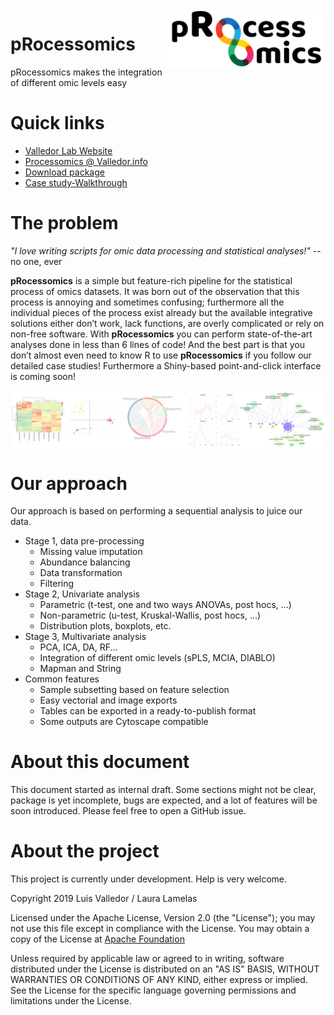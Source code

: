 <img alt="Processomics logo - Omics integration made easy" align="right" src="img/processomics_logo-final.png" width=50%>

# pRocessomics
pRocessomics makes the integration of different omic levels easy

# Quick links
* [Valledor Lab Website](http://www.valledor.info/)
* [Processomics @ Valledor.info](http://processomics.valledor.info/)
* [Download package](bin/pRocessomics_alpha.gz)
* [Case study-Walkthrough]()

# The problem
*"I love writing scripts for omic data processing and statistical analyses!"* -- no one, ever

**pRocessomics** is a simple but feature-rich pipeline for the statistical process of omics datasets. It was born out of the observation that this process is annoying and sometimes confusing; furthermore all the individual pieces of the process exist already but the available integrative solutions either don’t work, lack functions, are overly complicated or rely on non-free software. With **pRocessomics** you can perform state-of-the-art analyses done in less than 6 lines of code! And the best part is that you don’t almost even need to know R to use **pRocessomics** if you follow our detailed case studies! Furthermore a Shiny-based point-and-click interface is coming soon!

<img alt="Processomics plots" align="center" src="img/plots_processomics.jpg">

# Our approach
Our approach is based on performing a sequential analysis to juice our data.
* Stage 1, data pre-processing
  * Missing value imputation
  * Abundance balancing
  * Data transformation
  * Filtering
* Stage 2, Univariate analysis
  * Parametric (t-test, one and two ways ANOVAs, post hocs, ...)
  * Non-parametric (u-test, Kruskal-Wallis, post hocs, ...)
  * Distribution plots, boxplots, etc.
* Stage 3, Multivariate analysis
  * PCA, ICA, DA, RF...
  * Integration of different omic levels (sPLS, MCIA, DIABLO)
  * Mapman and String
* Common features
  * Sample subsetting based on feature selection
  * Easy vectorial and image exports
  * Tables can be exported in a ready-to-publish format
  * Some outputs are Cytoscape compatible

# About this document
This document started as internal draft. Some sections might not be clear, package is yet incomplete, bugs are expected, and a lot of features will be soon introduced. Please feel free  to open a GitHub issue.

# About the project
This project is currently under development. Help is very welcome.

Copyright 2019 Luis Valledor / Laura Lamelas

Licensed under the Apache License, Version 2.0 (the "License");
you may not use this file except in compliance with the License.
You may obtain a copy of the License at [Apache Foundation](http://www.apache.org/licenses/LICENSE-2.0)

Unless required by applicable law or agreed to in writing, software
distributed under the License is distributed on an "AS IS" BASIS,
WITHOUT WARRANTIES OR CONDITIONS OF ANY KIND, either express or implied.
See the License for the specific language governing permissions and
limitations under the License.
